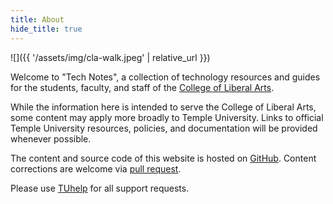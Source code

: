 ```yaml
---
title: About
hide_title: true
---
```


![]({{ '/assets/img/cla-walk.jpeg' | relative_url }})

Welcome to "Tech Notes", a collection of technology resources and guides
for the students, faculty, and staff of the [College of Liberal
    Arts](https://liberalarts.temple.edu).

While the information here is intended to serve the College of Liberal Arts,
some content may apply more broadly to Temple University. Links to official
Temple University resources, policies, and documentation will be provided
whenever possible.

The content and source code of this website is hosted on
[GitHub](https://github.com/TULiberalArts). Content corrections are welcome via
[pull request](https://github.com/TULiberalArts/tech-notes/pulls).

Please use [TUhelp](https://help.temple.edu) for all support requests.
